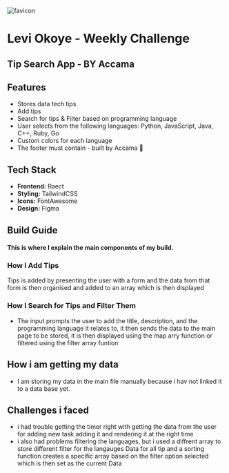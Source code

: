 ![favicon](https://github.com/user-attachments/assets/14697df9-a69d-4f6b-8390-30220bfca678)
# Levi Okoye - Weekly Challenge

## Tip Search App - BY Accama

## Features

- Stores data tech tips
- Add tips
- Search for tips & Filter based on programming language
- User selects from the following languages: Python, JavaScript, Java, C++, Ruby, Go
- Custom colors for each language
- The footer must contain - built by Accama 🤭

## Tech Stack

- **Frontend:** Raect
- **Styling:** TailwindCSS
- **Icons:** FontAwesome
- **Design:** Figma

## Build Guide

#### This is where I explain the main components of my build.

### How I Add Tips

Tips is added by presenting the user with a form and the data from that form is then organised and added to an array which is then displayed

### How I Search for Tips and Filter Them

- The input prompts the user to add the title, description, and the programming language it relates to, it then sends the data to the main page to be stored, it is then displayed using the map arry function or filtered using the filter array funtion

## How i am getting my data

- I am storing my data in the main file manually because i hav not linked it to a data base yet.

## Challenges i faced

- i had trouble getting the timer right with getting the data from the user for adding new task adding it and rendering it at the right time
- i also had problems filtering the languages, but i used a diffrent array to store different filter for the langauges Data for all tip and a sorting function creates a specific array based on the filter option selected which is then set as the current Data
